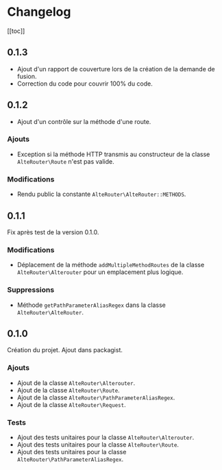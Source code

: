 # Changelog

[[toc]]

## 0.1.3

- Ajout d'un rapport de couverture lors de la création de la demande de fusion.
- Correction du code pour couvrir 100% du code.

## 0.1.2

- Ajout d'un contrôle sur la méthode d'une route.

### Ajouts

- Exception si la méthode HTTP transmis au constructeur de la classe `AlteRouter\Route` n'est pas valide.

### Modifications

- Rendu public la constante `AlteRouter\AlteRouter::METHODS`.

## 0.1.1

Fix après test de la version 0.1.0.

### Modifications

- Déplacement de la méthode `addMultipleMethodRoutes` de la classe `AlteRouter\Alterouter` pour un emplacement plus
  logique.

### Suppressions

- Méthode `getPathParameterAliasRegex` dans la classe `AlteRouter\AlteRouter`.

## 0.1.0

Création du projet. Ajout dans packagist.

### Ajouts

- Ajout de la classe `AlteRouter\Alterouter`.
- Ajout de la classe `AlteRouter\Route`.
- Ajout de la classe `AlteRouter\PathParameterAliasRegex`.
- Ajout de la classe `AlteRouter\Request`.

### Tests

- Ajout des tests unitaires pour la classe `AlteRouter\Alterouter`.
- Ajout des tests unitaires pour la classe `AlteRouter\Route`.
- Ajout des tests unitaires pour la classe `AlteRouter\PathParameterAliasRegex`.
